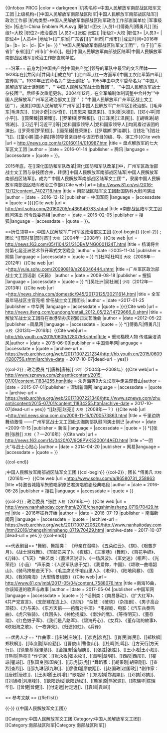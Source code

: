 {{Infobox PRCG
|color = darkgreen
|机构名称=中国人民解放军南部战区陆军文工团
|上级机构=[[中国人民解放军南部战区陆军|中国人民解放军南部战区陆军]]政治工作部
|机构类型=中国人民解放军南部战区陆军政治工作部直属单位
|军事级别=
|标志1=China Emblem PLA.svg
|职位1=团长
|人员1=[[傅勇凡|傅勇凡]]
|衔级1=大校
|职位2=政治委员
|人员2=[[张胜|张胜]]
|衔级2=大校
|职位3=
|人员3=
|职位4=
|人员4=
|地址1=[[广东省|广东省]][[广州市|广州市]]
|成立时间=2016年
|a=
|b=
|c=
|d=
|E=
|e=
}}
'''中国人民解放军南部战区陆军文工团'''，位于[[广东省|广东省]][[广州市|广州市]]。是[[中国人民解放军南部战区陆军|中国人民解放军南部战区陆军]]政治工作部直属单位。

==沿革==
前身为[[中国共产党|中国共产党]]领导的军队中最早的文艺团体——1928年在[[井冈山|井冈山]]成立的'''[[红四军_(红一方面军)|中国工农红军第四军]]宣传队'''。1930年正式命名为'''战士剧社'''。1955年由中央军委命名为'''中国人民解放军战士话剧团'''，'''中国人民解放军战士歌舞团'''，'''中国人民解放军战士杂技团'''。后经多次重组更名。2004年12月，在全军编制体制调整中合并为'''中国人民解放军广州军区政治部文工团'''（'''中国人民解放军广州军区战士文工团'''），隶属[[中国人民解放军广州军区|中国人民解放军广州军区]]政治部。[[毛泽东|毛泽东]]、[[刘少奇|刘少奇]]、[[周恩来|周恩来]]、[[朱德|朱德]]、[[邓小平|邓小平]]、[[聂荣臻|聂荣臻]]、[[罗荣桓|罗荣桓]]、[[江泽民|江泽民]]、[[胡锦涛|胡锦涛]]、[[习近平|习近平]]等[[党和国家领导人|党和国家领导人]]均观看过该团的演出，[[罗荣桓|罗荣桓]]、[[聂荣臻|聂荣臻]]、[[罗瑞卿|罗瑞卿]]、[[钱壮飞|钱壮飞]]、[[童小鹏|童小鹏]]等领导曾亲自参与该团节目的编、导、演工作<ref name=pandian>{{Cite web |url = http://news.qq.com/a/20160114/010987.htm |title = 盘点解放军的七大军区文工团 |author =  |date = 2016-01-14 |publisher = 腾讯 |language =  |accessdate =  |quote =  }}</ref>。

2015年底，在[[深化国防和军队改革|深化国防和军队改革]]中，广州军区政治部战士文工团与杂技团合并，转隶[[中国人民解放军南部战区陆军|中国人民解放军南部战区陆军]]，成为'''中国人民解放军南部战区陆军文工团'''，隶属中国人民解放军南部战区陆军政治工作部<ref name=zgjw>{{Cite web |url = http://www.81.cn/ysj/2016-12/12/content_7402718.htm |title = 南部战区陆军文工团赴国防科大慰问演出 |author =  |date = 2016-12-12 |publisher = 中国军网 |language =  |accessdate =  |quote =  }}</ref><ref name=sohu>{{Cite web |url = http://mil.sohu.com/20160205/n436946783.shtml |title =南部战区陆军文工团慰问演出 司令政委亮相  |author =  |date = 2016-02-05 |publisher = 搜狐|language =  |accessdate =  |quote =  }}</ref>。

==历任领导==
;中国人民解放军广州军区政治部文工团
{{col-begin}}
{{col-2}}
; 团长
*[[邢时苗|邢时苗]] <small>大校</small>（2004年—2008年）<ref>{{Cite web |url = http://news.163.com/05/1104/21/21OBVMNG0001124T.html |title = 杨澜将主持第七届亚洲艺术节开幕式文艺晚会 |author =  |date =2005-11-04  |publisher = 网易 |language =  |accessdate =  |quote =  }}</ref>
*[[杜鸣|杜鸣]] <small>大校</small>（2008年—2012年）<ref>{{Cite web |url =http://yule.sohu.com/20090818/n266046444.shtml  |title =广州军区政治部战士文工团话剧《天籁》  |author =  |date = 2009-08-18 |publisher = 搜狐 |language =  |accessdate =  |quote =  }}</ref>
*[[吴社洲|吴社洲]] <small>少将</small>（2012年—2013年）<ref>{{Cite web |url =http://news.china.com/domestic/945/20170125/30211614.html  |title = 全军最年轻战区主官亮相 曾任战士文工团团长 |author =  |date =2017-01-25  |publisher = 中华网 |language =  |accessdate =  |quote =  }}</ref><ref>{{Cite web |url = http://news.ifeng.com/gundong/detail_2012_05/22/14729666_0.shtml |title = 解放军战士文工团将在香港举办庆祝回归文艺晚会 |author =  |date =2012-05-22  |publisher =凤凰网  |language =  |accessdate =  |quote =  }}</ref>
*[[傅勇凡|傅勇凡]] <small>大校</small>（2013年—2016年）<ref>{{Cite web|url = http://hb.youth.cn/2015/0609/1280756.shtml|title = 重现楷模人物 传递廉洁清风|author = |date = 2015-06-09|publisher = 中国青年网|language = |accessdate = |quote = |archive-url = https://web.archive.org/web/20171007221234/http://hb.youth.cn/2015/0609/1280756.shtml|archive-date = 2017-10-07|dead-url = yes}}</ref>

{{col-2}}
; 政治委员
*[[唐栋|唐栋]] <small>少将</small>（2004年—2008年）<ref>{{Cite web|url = http://www.sznews.com/zhuanti/content/2015-07/01/content_11834255.htm|title = 朱秀海等9大文坛旗手走进观音山|author = |date = 2015-07-01|publisher = 深圳新闻网|language = |accessdate = |quote = |archive-url = https://web.archive.org/web/20171007221348/http://www.sznews.com/zhuanti/content/2015-07/01/content_11834255.htm|archive-date = 2017-10-07|dead-url = yes}}</ref>
*[[赵亮|赵亮]] <small>大校</small>（2008年—？）<ref>{{Cite web |url =http://mil.news.sina.com.cn/2009-11-15/0700573863.html  |title = 千里边防舞动激情 ——广州军区战士文工团赴边海防部队慰问演出侧记  |author =  |date =2009-11-15  |publisher = 新浪 |language =  |accessdate =  |quote =  }}</ref>
*[[张胜|张胜]] <small>大校</small>（？—2016年）<ref>{{Cite web |url = http://news.163.com/14/0420/07/9Q8PVK5200014AED.html |title =“一团火”与战士心贴心  |author =  |date = 2014-04-20 |publisher =  网易|language =  |accessdate =  |quote =  }}</ref>

{{col-end}}

;中国人民解放军南部战区陆军文工团
{{col-begin}}
{{col-2}}
; 团长
*傅勇凡 <small>大校</small>（2016年—）<ref>{{Cite web |url =http://www.sohu.com/a/86580731_258863  |title =特邀晋城籍军旅歌唱家原艺君演唱歌剧经典唱段  |author =  |date = 2016-06-28 |publisher = 搜狐 |language =  |accessdate =  |quote =  }}</ref>

{{col-2}}
; 政治委员
*张胜 <small>大校</small>（2016年—）<ref>{{Cite web |url = http://www.nanhaitoday.com/html/2016/chengshiminsheng_0719/70429.html |title = 2016年征兵开始 |author =  |date = 2016-07-19 |publisher = 南海新闻网 |language =  |accessdate =  |quote =  |archive-url = https://web.archive.org/web/20171007220620/http://www.nanhaitoday.com/html/2016/chengshiminsheng_0719/70429.html |archive-date = 2017-10-07 |dead-url = yes }}</ref>
{{col-end}}

==代表剧目==
*舞剧、舞蹈类： 《母亲在召唤》、《五朵红云》、《旗》、《艰苦岁月》、《战士游戏舞》、《军邮员来了》、《夜练》、《三家巷》（舞剧）、《百花争妍》、《刀锋》、《飞天》<ref name=pandian/><ref name=sohu/><ref name=zgjw/>
*曲艺类：《蓄洪区说话》、《一场风波》、《军史迷》（相声）、《光荣花》（小品）<ref name=pandian/><ref name=sohu/>
*声乐类：《人民军队忠于党》、《我爱你，中国》、《颂歌一曲唱韶山》、《骑马挎枪走天下》、《毛主席关怀咱山里人》、《老伴》、《陆地风暴》、《国风》<ref name=pandian/><ref name=sohu/><ref name=zgjw/>、《我的南海》（大型情景组歌）<ref name=nanhai>{{Cite web |url = http://www.81.cn/jmbl/2017-05/04/content_7588076.htm |title =南海16曲，你该知道的歌声与故事  |author =  |date = 2017-05-04 |publisher =中国军网  |language =  |accessdate =  |quote =  }}</ref>
*话剧类：《南昌暴动》、《扩大红军》、《共产党宣言》、《支部建在连上》、《对抗》<ref name=pandian/>
*杂技：《破晓》（杂技剧）、《男子高台顶技》、《力与美》、《东方天鹅——芭蕾对手顶》<ref name=sohu/>
*电视剧、电影：《汽车兵奏鸣曲》、《虎穴铁骑》、《兵回头》、《神枪扬威》、《南沙的鹰》、《等待明天》、《董存瑞》、《红色娘子军》、《我们是八路军》、《碧海丹心》、《女兵》、《董存瑞的故事》、《欧阳海之歌》、《一枚弹壳》、《归途如虹》、《兵锋》<ref name=pandian/>

==优秀人才==
*作曲家：[[庄映|庄映]]、[[彦克|彦克]]、[[肖民|肖民]]、[[郑秋枫|郑秋枫]]、[[毕庶勤|毕庶勤]]、[[曹俊山|曹俊山]]、[[杜鸣|杜鸣]]、[[方天行|方天行]]、[[徐肇基|徐肇基]]、[[金旭庚|金旭庚]]、[[张胜|张胜]]、[[王小淞|王小淞]]、[[熊亮|熊亮]]<ref name=nanhai/>
*作词家：[[张永枚|张永枚]]、[[章明|章明]]、[[西彤|西彤]]、[[瞿琮|瞿琮]]、[[张国良|张国良]]、[[苏虎|苏虎]]<ref name=nanhai/>
*舞蹈家：[[胡果刚|胡果刚]]、[[查烈|查烈]]、[[邵九琳|邵九琳]]、[[廖俊翔|廖俊翔]]、[[赵国政|赵国政]]
*剧作家：[[唐栋|唐栋]]、[[王树增|王树增]]
*歌唱家：[[郑湘娟|郑湘娟]]、[[邓韵|邓韵]]、[[刘旭峰|刘旭峰]]、[[欧阳劲松|欧阳劲松]]、[[熊家源|熊家源]]、[[陈瑞华|陈瑞华]]、[[曾健|曾健]]、[[付定远|付定远]]、[[袁越|袁越]]

== 参考文献 ==
{{Reflist}}

{{-}}
{{中国人民解放军文工团}}

[[Category:中国人民解放军文工团|Category:中国人民解放军文工团]]
[[Category:南部战区陆军|Category:南部战区陆军]]